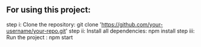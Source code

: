 ## For using this project:
step i: Clone the repository: git clone 'https://github.com/your-username/your-repo.git'
step ii: Install all dependencies: npm install
step iii: Run the project : npm start
